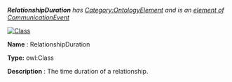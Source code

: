 ___RelationshipDuration__ 
 has
 [Category:OntologyElement](../../Category/OntologyElement "Category:OntologyElement") 
 and is an
 [element of](../../Property/ElementOf "Property:ElementOf") 
[CommunicationEvent](../../Submissions/CommunicationEvent "Submissions:CommunicationEvent")_




  





[![Class](../../images/thumb/2/27/Class.gif/45px-Class.gif)](../../Image/Class.gif "Class")


__Name__ 
 : RelationshipDuration
 



__Type:__ 
 owl:Class
 



__Description__ 
 : The time duration of a relationship.